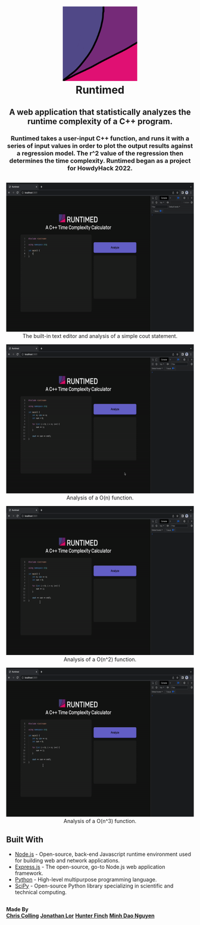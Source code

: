 <h1 align="center">
  <br>
    <img src="public/images/Logo.png" width="200">
  <br>
  Runtimed
  <br>
</h1>

<h2 align="center">
A web application that statistically analyzes the runtime complexity of a C++ program.

</h2>

<h3 align="center">Runtimed takes a user-input C++ function, and runs it with a series of input values in order to plot the output results against a regression model. The r^2 value of the regression then determines the time complexity. Runtimed began as a project for HowdyHack 2022.</h3>

##

<p align="center">
  <img src="public/images/constant.gif" alt="animated" width="650" height="400" />
  <br>The built-in text editor and analysis of a simple cout statement.</br>
</p>

<p align="center">
  <img src="public/images/O(n).gif" alt="animated" width="650" height="400" />
  <br>Analysis of a O(n) function.</br>
</p>

<p align="center">
  <img src="public/images/O(n^2).gif" alt="animated" width="650" height="400" />
  <br>Analysis of a O(n^2) function.</br>
</p>

<p align="center">
  <img src="public/images/O(n^3).gif" alt="animated" width="650" height="400" />
  <br>Analysis of a O(n^3) function.</br>
</p>

## Built With 

- [Node.js](https://nodejs.org/en/) - Open-source, back-end Javascript runtime environment used for building web and network applications.
- [Express.js](https://expressjs.com/) - The open-source, go-to Node.js web application framework.
- [Python](https://www.python.org/) - High-level multipurpose programming language.
- [SciPy](https://scipy.org/) - Open-source Python library specializing in scientific and technical computing.

##

**Made By**
<br>
[**Chris Colling**](https://github.com/HorseNuggets)
[**Jonathan Lor**](https://www.jlor.io/)
[**Hunter Finch**](https://github.com/hfinchy12)
[**Minh Dao Nguyen**](https://github.com/Minh-Dao-Nguyen)
